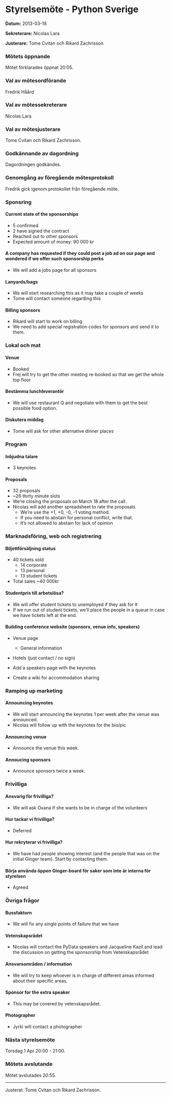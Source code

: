 # Styrelsemöte - Python Sverige

**Datum:** 2013-03-18

**Sekreterare:** Nicolas Lara

**Justerare:** Tome Cvitan och Rikard Zachrisson

### Mötets öppnande

Mötet förklarades öppnat 20:05.

### Val av mötesordförande

Fredrik Håård

### Val av mötessekreterare

Nicolas Lara

### Val av mötesjusterare

Tome Cvitan och Rikard Zachrisson.

### Godkännande av dagordning

Dagordningen godkändes.

### Genomgång av föregående mötesprotokoll

Fredrik gick igenom protokollet från föregående möte.

### Sponsring

#### Current state of the sponsorships

 * 5 confirmed
 * 2 have signed the contract
 * Reached out to other sponsors
 * Expected amount of money: 90 000 kr

#### A company has requested if they could post a job ad on our page and wondered if we offer such sponsorship perks

 * We will add a jobs page for all sponsors

#### Lanyards/bags

 * We will start researching this as it may take a couple of weeks
 * Tome will contact someone regarding this

#### Billing sponsors

 * Rikard will start to work on billing
 * We need to add special registration codes for sponsors and send it to them.

### Lokal och mat

#### Venue

 * Booked
 * Frej will try to get the other meeting re-booked so that we get the whole top floor

#### Bestämma lunchleverantör

 * We will use restaurant Q and negotiate with them to get the best possible food option.

#### Diskutera middag

 * Tome will ask for other alternative dinner places

### Program

#### Inbjudna talare

* 3 keynotes

#### Proposals

 * 32 proposals
 * ~26 thirty minute slots
 * We’re closing the proposals on March 18 after the call.
 * Nicolas will add another spreadsheet to rate the proposals
     * We’re use the +1, +0, -0, -1 voting method.
     * If you need to abstain for personal conflict, write that.
     * It’s not allowed to abstain for lack of opinion

### Marknadsföring, web och registrering

#### Biljettförsäljning status

 * 40 tickets sold
     * 14 corporate
     * 13 personal
     * 13 student tickets
 * Total sales ~40 000kr

#### Studentpris till arbetslösa?

 * We will offer student tickets to unemployed if they ask for it
 * If we run out of student tickets, we’ll place the people in a queue in case we have tickets left at the end.

#### Building conference website (sponsors, venue info, speakers)

 * Venue page
    * General information

 * Hotels (just contact / no sign)
 * Add a speakers page with the keynotes
 * Create a wiki for accommodation sharing

### Ramping up marketing

#### Announcing keynotes

 * We will start announcing the keynotes 1 per week after the venue was announced.
 * Nicolas will follow up with the keynotes for the bio/pic

#### Announcing venue
 * Announce the venue this week.

#### Annoucing sponsors

 * Announce sponsors twice a week.

### Frivilliga

#### Ansvarig för frivilliga?
 * We will ask Oxana if she wants to be in charge of the volunteers

#### Hur tackar vi frivilliga?

 * Deferred

#### Hur rekryterar vi frivilliga?

 * We have had people showing interest (and the people that was on the initial Ginger team). Start by contacting them.

#### Börja använda öppen Ginger-board för saker som inte är interna för styrelsen

 * Agreed

### Övriga frågor

#### Bussfaktorn

* We will fix any single points of failure that we have

#### Vetenskapsrådet

 * Nicolas will contact the PyData speakers and Jacqueline Kazil and lead the discussion on getting the sponsorship from Vetenskapsrådet

#### Ansvarsområden / information

 * We will try to keep whoever is in charge of different areas informed about their specific areas.

#### Sponsor for the extra speaker

 * This may be covered by vetenskapsrådet.

#### Photographer

 * Jyrki will contact a photographer

### Nästa styrelsemöte

Torsdag 1 Apr 20:00 - 21:00.

### Mötets avslutande

Mötet avslutades 20:55.

----

Justerat: Tome Cvitan och Rikard Zachrisson.
